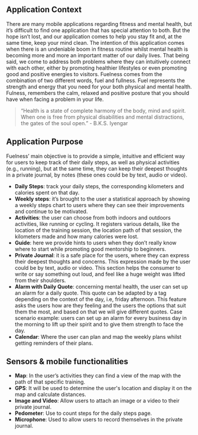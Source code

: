 ## Application Context 
There are many mobile applications regarding fitness and mental health, but it’s difficult to find one application that has special attention to both. But the hope isn’t lost, and our application comes to help you stay fit and, at the same time, keep your mind clean.
The intention of this application comes when there is an undeniable boom in fitness routine whilst mental health is becoming more and more an important matter of our daily lives.
That being said, we come to address both problems where they can intuitively connect with each other, either by promoting healthier lifestyles or even promoting good and positive energies to visitors.
Fuelness comes from the combination of two different words, fuel and fullness. Fuel represents the strength and energy that you need for your both physical and mental health. Fulness, remembers the calm, relaxed and positive posture that you should have when facing a problem in your life. <br>

> “Health is a state of complete harmony of the body, mind and spirit. When one is free from physical disabilities and mental distractions, the gates of the soul open.” -  B.K.S. Iyengar

## Application Purpose
Fuelness’ main objective is to provide a simple, intuitive and efficient way for users to keep track of their daily steps, as well as physical activities (e.g., running), but at the same time, they can keep their deepest thoughts in a private journal, by notes (these ones could be by text, audio or video).  

* **Daily Steps**: track your daily steps, the corresponding kilometers and calories spent on that day.  
* **Weekly steps**: it’s brought to the user a statistical approach by showing a weekly steps chart to users where they can see their improvements and continue to be motivated.
* **Activities**: the user can choose from both indoors and outdoors activities, like running or cycling. It registers various details, like the location of the training session, the location path of that session, the kilometers made and how many calories were lost.
* **Guide**: here we provide hints to users when they don’t really know where to start while promoting good mentorship to beginners.
* **Private Journal**: it is a safe place for the users, where they can express their deepest thoughts and concerns. This expression made by the user could be by text, audio or video. This section helps the consumer to write or say something out loud, and feel like a huge weight was lifted from their shoulders.
* **Alarm with Daily Quote**: concerning mental health, the user can set up an alarm for a daily quote. This quote can be adapted by a tag depending on the context of the day, i.e, friday afternoon. This feature asks the users how are they feeling and the users the options that suit them the most, and based on that we will give different quotes. Case scenario example:  users can set up an alarm for every business day in the morning to lift up their spirit and to give them strength to face the day.
* **Calendar**: Where the user can plan and map the weekly plans whilst getting reminders of their plans.


## Sensors & mobile functionalities
* **Map**: In the user’s activities they can find a view of the map with the path of that specific training.
* **GPS**: It will be used to determine the user's location and display it on the map and calculate distances. 
* **Image and Video**: Allow users to attach an image or a video to their private journal.
* **Pedometer**: Use to count steps for the daily steps page.
* **Microphone**: Used to allow users to record themselves in the private journal.

